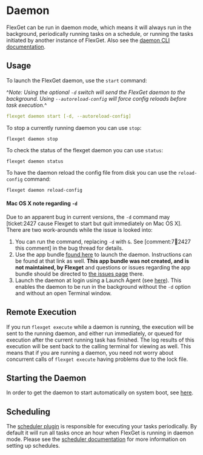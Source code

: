 # Daemon
FlexGet can be run in daemon mode, which means it will always run in the background, periodically running tasks on a schedule, or running the tasks initiated by another instance of FlexGet. Also see the [daemon CLI documentation](/CLI/daemon).

## Usage
To launch the FlexGet daemon, use the `start` command:
  
^*Note: Using the optional `-d` switch will send the FlexGet daemon to the background. Using `--autoreload-config` will force config reloads before task execution.*^
```YAML
flexget daemon start [-d, --autoreload-config]
```


To stop a currently running daemon you can use `stop`:
```
flexget daemon stop
```
To check the status of the flexget daemon you can use `status`:
```
flexget daemon status
```
To have the daemon reload the config file from disk you can use the `reload-config` command:
```
flexget daemon reload-config
```

#### Mac OS X note regarding `-d`
Due to an apparent bug in current versions, the `-d` command may [ticket:2427 cause Flexget to start but quit immediately on Mac OS X]. There are two work-arounds while the issue is looked into:
1. You can run the command, replacing `-d` with `&`. See [comment:7:ticket:2427 this comment] in the bug thread for details.
2. Use the app bundle [found here](https://github.com/tubedogg/FlexgetDaemon) to launch the daemon. Instructions can be found at that link as well. **This app bundle was not created, and is not maintained, by Flexget** and questions or issues regarding the app bundle should be directed to [the issues page](https://github.com/tubedogg/FlexgetDaemon/issues) there.
3. Launch the daemon at login using a Launch Agent (see [here](/Daemon/Startup#AsanOSXLaunchAgent)). This enables the daemon to be run in the background without the `-d` option and without an open Terminal window.

## Remote Execution
If you run `flexget execute` while a daemon is running, the execution will be sent to the running daemon, and either run immediately, or queued for execution after the current running task has finished. The log results of this execution will be sent back to the calling terminal for viewing as well. This means that if you are running a daemon, you need not worry about concurrent calls of `flexget execute` having problems due to the lock file.

## Starting the Daemon
In order to get the daemon to start automatically on system boot, see [here](/Daemon/Startup).

## Scheduling
The [scheduler plugin](/Plugins/Daemon/scheduler) is responsible for executing your tasks periodically. By default it will run all tasks once an hour when FlexGet is running in daemon mode. Please see the [scheduler documentation](/Plugins/Daemon/scheduler) for more information on setting up schedules.